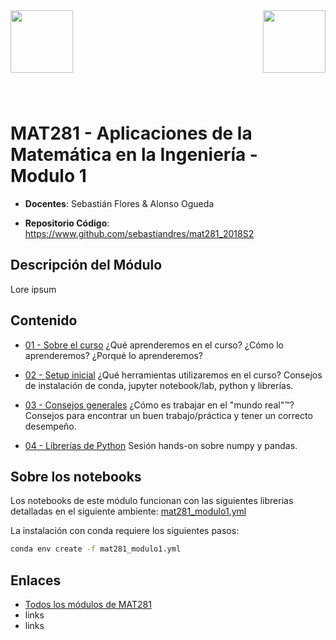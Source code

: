 <header>
<img src="./images/shared/utfsm.png" alt="" height="100px" align="left"/>
<img src="./images/shared/dmat.png" alt="" height="100px" align="right"/>
</header>
<br/><br/><br/><br/><br/>

# MAT281 - Aplicaciones de la Matemática en la Ingeniería - Modulo 1

* **Docentes**: Sebastián Flores & Alonso Ogueda

* **Repositorio Código**: https://www.github.com/sebastiandres/mat281_2018S2

## Descripción del Módulo

Lore ipsum

## Contenido

* [01 - Sobre el curso](./01_sobre_el_curso.ipynb) ¿Qué aprenderemos en el curso? ¿Cómo lo aprenderemos? ¿Porqué lo aprenderemos?

* [02 - Setup inicial](./02_data_science_toolkit.ipynb) ¿Qué herramientas utilizaremos en el curso? Consejos de instalación de conda, jupyter notebook/lab, python y librerías.

* [03 - Consejos generales](./03_advice_for_life.ipynb)  ¿Cómo es trabajar en el "mundo real"™? Consejos para encontrar un buen trabajo/práctica y tener un correcto desempeño.

* [04 - Librerías de Python](./04_librerias_python.ipynb) Sesión hands-on sobre numpy y pandas.

## Sobre los notebooks

Los notebooks de este módulo funcionan con las siguientes librerias detalladas en el siguiente ambiente: [mat281_modulo1.yml](./mat281_modulo1.yml)

La instalación con conda requiere los siguientes pasos:
```bash
conda env create -f mat281_modulo1.yml
```

## Enlaces
* [Todos los módulos de MAT281](../README.md)
* links
* links
